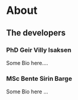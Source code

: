 # About 
## The developers
### PhD Geir Villy Isaksen
Some Bio here....

### MSc Bente Sirin Barge
Some Bio here ...